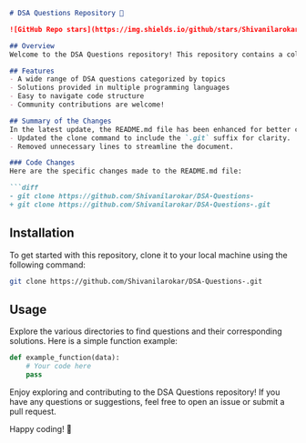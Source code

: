```markdown
# DSA Questions Repository 🚀

![GitHub Repo stars](https://img.shields.io/github/stars/Shivanilarokar/DSA-Questions-?style=social) ![GitHub forks](https://img.shields.io/github/forks/Shivanilarokar/DSA-Questions-?style=social) ![GitHub issues](https://img.shields.io/github/issues/Shivanilarokar/DSA-Questions-)

## Overview
Welcome to the DSA Questions repository! This repository contains a collection of data structure and algorithm questions designed to help you improve your coding skills and prepare for technical interviews.

## Features
- A wide range of DSA questions categorized by topics
- Solutions provided in multiple programming languages
- Easy to navigate code structure
- Community contributions are welcome!

## Summary of the Changes
In the latest update, the README.md file has been enhanced for better clarity and aesthetics. The following changes were made:
- Updated the clone command to include the `.git` suffix for clarity.
- Removed unnecessary lines to streamline the document.

### Code Changes
Here are the specific changes made to the README.md file:

```diff
- git clone https://github.com/Shivanilarokar/DSA-Questions-
+ git clone https://github.com/Shivanilarokar/DSA-Questions-.git
```

## Installation
To get started with this repository, clone it to your local machine using the following command:

```bash
git clone https://github.com/Shivanilarokar/DSA-Questions-.git
```

## Usage
Explore the various directories to find questions and their corresponding solutions. Here is a simple function example:

```python
def example_function(data):
    # Your code here
    pass
```

Enjoy exploring and contributing to the DSA Questions repository! If you have any questions or suggestions, feel free to open an issue or submit a pull request.

Happy coding! 🎉
```
